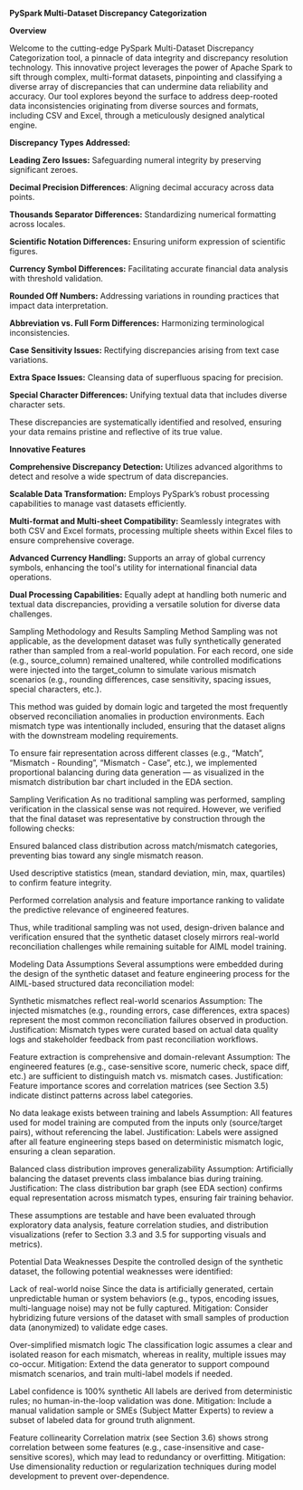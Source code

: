 **PySpark Multi-Dataset Discrepancy Categorization**

**Overview**

Welcome to the cutting-edge PySpark Multi-Dataset Discrepancy Categorization tool, a pinnacle of data integrity and discrepancy resolution technology. This innovative project leverages the power of Apache Spark to sift through complex, multi-format datasets, pinpointing and classifying a diverse array of discrepancies that can undermine data reliability and accuracy. Our tool explores beyond the surface to address deep-rooted data inconsistencies originating from diverse sources and formats, including CSV and Excel, through a meticulously designed analytical engine.


**Discrepancy Types Addressed:**

**Leading Zero Issues:** Safeguarding numeral integrity by preserving significant zeroes.

**Decimal Precision Differences**: Aligning decimal accuracy across data points.

**Thousands Separator Differences:** Standardizing numerical formatting across locales.

**Scientific Notation Differences:** Ensuring uniform expression of scientific figures.

**Currency Symbol Differences:** Facilitating accurate financial data analysis with threshold validation.

**Rounded Off Numbers:** Addressing variations in rounding practices that impact data interpretation.

**Abbreviation vs. Full Form Differences:** Harmonizing terminological inconsistencies.

**Case Sensitivity Issues:** Rectifying discrepancies arising from text case variations.

**Extra Space Issues:** Cleansing data of superfluous spacing for precision.

**Special Character Differences:** Unifying textual data that includes diverse character sets.

These discrepancies are systematically identified and resolved, ensuring your data remains pristine and reflective of its true value.

**Innovative Features**

**Comprehensive Discrepancy Detection:** Utilizes advanced algorithms to detect and resolve a wide spectrum of data discrepancies.

**Scalable Data Transformation:** Employs PySpark’s robust processing capabilities to manage vast datasets efficiently.

**Multi-format and Multi-sheet Compatibility:** Seamlessly integrates with both CSV and Excel formats, processing multiple sheets within Excel files to ensure comprehensive coverage.

**Advanced Currency Handling:** Supports an array of global currency symbols, enhancing the tool's utility for international financial data operations.

**Dual Processing Capabilities:** Equally adept at handling both numeric and textual data discrepancies, providing a versatile solution for diverse data challenges.

Sampling Methodology and Results
Sampling Method
Sampling was not applicable, as the development dataset was fully synthetically generated rather than sampled from a real-world population. For each record, one side (e.g., source_column) remained unaltered, while controlled modifications were injected into the target_column to simulate various mismatch scenarios (e.g., rounding differences, case sensitivity, spacing issues, special characters, etc.).

This method was guided by domain logic and targeted the most frequently observed reconciliation anomalies in production environments. Each mismatch type was intentionally included, ensuring that the dataset aligns with the downstream modeling requirements.

To ensure fair representation across different classes (e.g., “Match”, “Mismatch - Rounding”, “Mismatch - Case”, etc.), we implemented proportional balancing during data generation — as visualized in the mismatch distribution bar chart included in the EDA section.

Sampling Verification
As no traditional sampling was performed, sampling verification in the classical sense was not required. However, we verified that the final dataset was representative by construction through the following checks:

Ensured balanced class distribution across match/mismatch categories, preventing bias toward any single mismatch reason.

Used descriptive statistics (mean, standard deviation, min, max, quartiles) to confirm feature integrity.

Performed correlation analysis and feature importance ranking to validate the predictive relevance of engineered features.

Thus, while traditional sampling was not used, design-driven balance and verification ensured that the synthetic dataset closely mirrors real-world reconciliation challenges while remaining suitable for AIML model training.



Modeling Data Assumptions
Several assumptions were embedded during the design of the synthetic dataset and feature engineering process for the AIML-based structured data reconciliation model:

Synthetic mismatches reflect real-world scenarios
Assumption: The injected mismatches (e.g., rounding errors, case differences, extra spaces) represent the most common reconciliation failures observed in production.
Justification: Mismatch types were curated based on actual data quality logs and stakeholder feedback from past reconciliation workflows.

Feature extraction is comprehensive and domain-relevant
Assumption: The engineered features (e.g., case-sensitive score, numeric check, space diff, etc.) are sufficient to distinguish match vs. mismatch cases.
Justification: Feature importance scores and correlation matrices (see Section 3.5) indicate distinct patterns across label categories.

No data leakage exists between training and labels
Assumption: All features used for model training are computed from the inputs only (source/target pairs), without referencing the label.
Justification: Labels were assigned after all feature engineering steps based on deterministic mismatch logic, ensuring a clean separation.

Balanced class distribution improves generalizability
Assumption: Artificially balancing the dataset prevents class imbalance bias during training.
Justification: The class distribution bar graph (see EDA section) confirms equal representation across mismatch types, ensuring fair training behavior.

These assumptions are testable and have been evaluated through exploratory data analysis, feature correlation studies, and distribution visualizations (refer to Section 3.3 and 3.5 for supporting visuals and metrics).

Potential Data Weaknesses
Despite the controlled design of the synthetic dataset, the following potential weaknesses were identified:

Lack of real-world noise
Since the data is artificially generated, certain unpredictable human or system behaviors (e.g., typos, encoding issues, multi-language noise) may not be fully captured.
Mitigation: Consider hybridizing future versions of the dataset with small samples of production data (anonymized) to validate edge cases.

Over-simplified mismatch logic
The classification logic assumes a clear and isolated reason for each mismatch, whereas in reality, multiple issues may co-occur.
Mitigation: Extend the data generator to support compound mismatch scenarios, and train multi-label models if needed.

Label confidence is 100% synthetic
All labels are derived from deterministic rules; no human-in-the-loop validation was done.
Mitigation: Include a manual validation sample or SMEs (Subject Matter Experts) to review a subset of labeled data for ground truth alignment.

Feature collinearity
Correlation matrix (see Section 3.6) shows strong correlation between some features (e.g., case-insensitive and case-sensitive scores), which may lead to redundancy or overfitting.
Mitigation: Use dimensionality reduction or regularization techniques during model development to prevent over-dependence.



